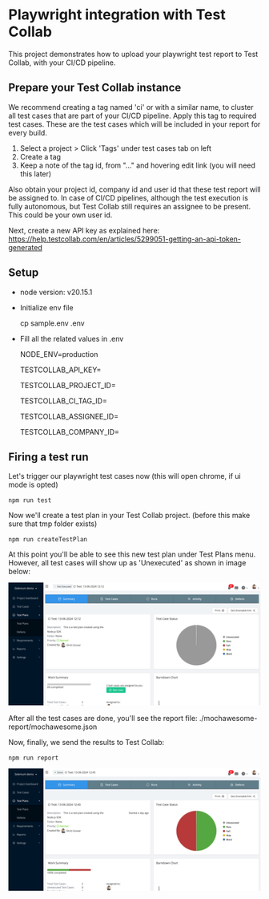 # Playwright integration with Test Collab

This project demonstrates how to upload your playwright test report to Test Collab, with your CI/CD pipeline.

## Prepare your Test Collab instance

We recommend creating a tag named 'ci' or with a similar name, to cluster all test cases that are part of your CI/CD pipeline. Apply this tag to required test cases. These are the test cases which will be included in your report for every build.

1. Select a project > Click 'Tags' under test cases tab on left
2. Create a tag
3. Keep a note of the tag id, from "..." and hovering edit link (you will need this later)

Also obtain your project id, company id and user id that these test report will be assigned to. In case of CI/CD pipelines, although the test execution is fully autonomous, but Test Collab still requires an assignee to be present. This could be your own user id.

Next, create a new API key as explained here: https://help.testcollab.com/en/articles/5299051-getting-an-api-token-generated

## Setup

- node version: v20.15.1

- Initialize env file  

    cp sample.env .env

- Fill all the related values in .env

    NODE_ENV=production

    TESTCOLLAB_API_KEY=

    TESTCOLLAB_PROJECT_ID=

    TESTCOLLAB_CI_TAG_ID=

    TESTCOLLAB_ASSIGNEE_ID=

    TESTCOLLAB_COMPANY_ID=

## Firing a test run

Let's trigger our playwright test cases now (this will open chrome, if ui mode is opted)

    npm run test

Now we'll create a test plan in your Test Collab project. (before this make sure that tmp folder exists)

    npm run createTestPlan


At this point you'll be able to see this new test plan under Test Plans menu.
However, all test cases will show up as 'Unexecuted' as shown in image below:

![Unexecuted test plan](docs/unexec.png)

After all the test cases are done, you'll see the report file:
./mochawesome-report/mochawesome.json

Now, finally, we send the results to Test Collab:

    npm run report

![Completed test plan](docs/completed.png)

